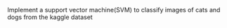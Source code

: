 Implement a support vector machine(SVM) to classify images of cats and dogs from the kaggle dataset
